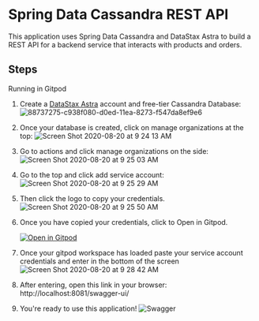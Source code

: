 # Spring Data Cassandra REST API

This application uses Spring Data Cassandra and DataStax Astra to build a REST API for a backend service that interacts with products and orders.

## Steps 

Running in Gitpod

1. Create a [DataStax Astra](https://astra.datastax.com/) account and free-tier Cassandra Database: 
   ![88737275-c938f080-d0ed-11ea-8273-f547da8ef9e6](https://user-images.githubusercontent.com/69874632/90799424-0f860780-e2c8-11ea-962e-ad43ebafc085.png)
   
2. Once your database is created, click on manage organizations at the top: 
   ![Screen Shot 2020-08-20 at 9 24 13 AM](https://user-images.githubusercontent.com/69874632/90799837-a5ba2d80-e2c8-11ea-8104-35ef6c0723ef.png)
  
  
3. Go to actions and click manage organizations on the side: 
   ![Screen Shot 2020-08-20 at 9 25 03 AM](https://user-images.githubusercontent.com/69874632/90801603-faf73e80-e2ca-11ea-8bab-dc82baf0c4ae.png)
   
4. Go to the top and click add service account: 
   ![Screen Shot 2020-08-20 at 9 25 29 AM](https://user-images.githubusercontent.com/69874632/90801716-1cf0c100-e2cb-11ea-938b-85709cad8ce0.png)

5. Then click the logo to copy your credentials. 
   ![Screen Shot 2020-08-20 at 9 25 50 AM](https://user-images.githubusercontent.com/69874632/90801796-3560db80-e2cb-11ea-8c1d-4387ca9809a4.png)

6. Once you have copied your credentials, click to Open in Gitpod.

   [![Open in Gitpod](https://gitpod.io/button/open-in-gitpod.svg)](https://gitpod.io/#https://github.com/DataStax-Examples/spring-data-starter)
   
7. Once your gitpod workspace has loaded paste your service account credentials and enter in the bottom of the screen 
   ![Screen Shot 2020-08-20 at 9 28 42 AM](https://user-images.githubusercontent.com/69874632/90801910-5e816c00-e2cb-11ea-874b-fb64ee7a26ae.png)

8. After entering, open this link in your browser: http://localhost:8081/swagger-ui/

9. You're ready to use this application! 
   ![Swagger](https://github.com/DataStax-Examples/spring-data-starter/blob/master/doc/pics/spring-data-swagger-ui.png?raw=true)

